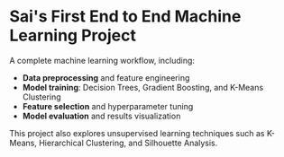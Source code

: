 # Sai's First End to End Machine Learning Project

A complete machine learning workflow, including:

- **Data preprocessing** and feature engineering
- **Model training**: Decision Trees, Gradient Boosting, and K-Means Clustering
- **Feature selection** and hyperparameter tuning
- **Model evaluation** and results visualization

This project also explores unsupervised learning techniques such as K-Means, Hierarchical Clustering, and Silhouette Analysis.

